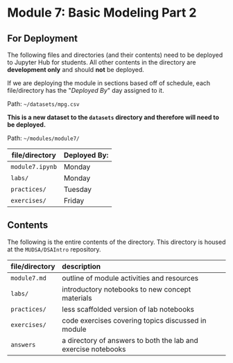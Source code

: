# **Module 7**: Basic Modeling Part 2

## For Deployment
The following files and directories (and their contents) need to be deployed to Jupyter Hub for students. All other contents in the directory are **development only** and should **not** be deployed.

If we are deploying the module in sections based off of schedule, each file/directory has the "*Deployed By*" day assigned to it.

Path: `~/datasets/mpg.csv`

**This is a new dataset to the `datasets` directory and therefore will need to be deployed.**

Path: `~/modules/module7/`

file/directory | Deployed By:
---------------|-------------
`module7.ipynb`| Monday      
`labs/`        | Monday
`practices/`   | Tuesday
`exercises/`   | Friday


## Contents

The following is the entire contents of the directory. This directory is housed at the `MUDSA/DSAIntro` repository.

file/directory | description
:--------------|:-----------
`module7.md`   | outline of module activities and resources
`labs/`        | introductory notebooks to new concept materials
`practices/`   | less scaffolded version of lab notebooks
`exercises/`   | code exercises covering topics discussed in module
`answers`      | a directory of answers to both the lab and exercise notebooks

